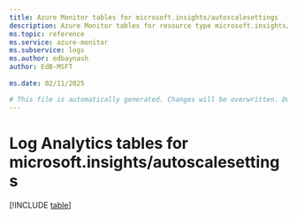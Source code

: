 ```yaml
---
title: Azure Monitor tables for microsoft.insights/autoscalesettings
description: Azure Monitor tables for resource type microsoft.insights/autoscalesettings
ms.topic: reference
ms.service: azure-monitor
ms.subservice: logs
ms.author: edbaynash
author: EdB-MSFT
   
ms.date: 02/11/2025

# This file is automatically generated. Changes will be overwritten. Do not change this file directly.
---
```


# Log Analytics tables for microsoft.insights/autoscalesettings  

[!INCLUDE [table](~/reusable-content/ce-skilling/azure/includes/azure-monitor/reference/tables/microsoft-insights_autoscalesettings-include.md)]

